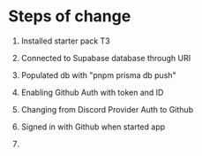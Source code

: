 # Steps of change

1. Installed starter pack T3

2. Connected to Supabase database through URI
3. Populated db with "pnpm prisma db push"

4. Enabling Github Auth with token and ID
5. Changing from Discord Provider Auth to Github
6. Signed in with Github when started app

7.
